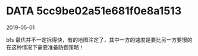 DATA 5cc9be02a51e681f0e8a1513
==============================

2019-05-01

bfs 最优并不一定拆得快，有的地图注定了，其中一方的速度是要比另一方要慢的
在这种情况下需要准备防御策略！
